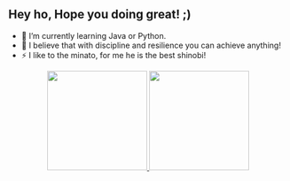 ## Hey ho, Hope you doing great! ;)

- 🌱 I’m currently learning Java or Python.
- 💬 I believe that with discipline and resilience you can achieve anything!
- ⚡ I like to the minato, for me he is the best shinobi!
<div align="center">
  <a href="https://github.com/LucasAdao">
  <img height="180em" src="https://github-readme-stats.vercel.app/api?username=LucasAdao&show_icons=true&theme=dracula&include_all_commits=true&count_private=true"/>
  <img height="180em" src="https://github-readme-stats.vercel.app/api/top-langs/?username=LucasAdao&layout=compact&langs_count=7&theme=dracula"/>
</div>
